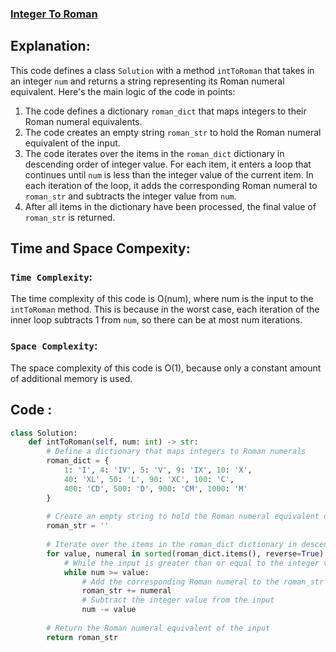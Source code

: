 ### [Integer To Roman](https://leetcode.com/problems/integer-to-roman/)

## Explanation:
This code defines a class `Solution` with a method `intToRoman` that takes in an integer `num` and returns a string representing its Roman numeral equivalent. Here's the main logic of the code in points:
1. The code defines a dictionary `roman_dict` that maps integers to their Roman numeral equivalents.
2. The code creates an empty string `roman_str` to hold the Roman numeral equivalent of the input.
3. The code iterates over the items in the `roman_dict` dictionary in descending order of integer value. For each item, it enters a loop that continues until `num` is less than the integer value of the current item. In each iteration of the loop, it adds the corresponding Roman numeral to `roman_str` and subtracts the integer value from `num`.
4. After all items in the dictionary have been processed, the final value of `roman_str` is returned.

## Time and Space Compexity:
### `Time Complexity`:
The time complexity of this code is O(num), where num is the input to the `intToRoman` method. This is because in the worst case, each iteration of the inner loop subtracts 1 from `num`, so there can be at most num iterations.

### `Space Complexity`:
The space complexity of this code is O(1), because only a constant amount of additional memory is used.

## Code :
```python
class Solution:
    def intToRoman(self, num: int) -> str:
        # Define a dictionary that maps integers to Roman numerals
        roman_dict = {
            1: 'I', 4: 'IV', 5: 'V', 9: 'IX', 10: 'X', 
            40: 'XL', 50: 'L', 90: 'XC', 100: 'C', 
            400: 'CD', 500: 'D', 900: 'CM', 1000: 'M'
        }
        
        # Create an empty string to hold the Roman numeral equivalent of the input
        roman_str = ''
        
        # Iterate over the items in the roman_dict dictionary in descending order of integer value
        for value, numeral in sorted(roman_dict.items(), reverse=True):
            # While the input is greater than or equal to the integer value of the current item
            while num >= value:
                # Add the corresponding Roman numeral to the roman_str string
                roman_str += numeral
                # Subtract the integer value from the input
                num -= value
                
        # Return the Roman numeral equivalent of the input
        return roman_str
```
